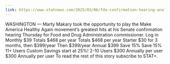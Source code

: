 ```yaml
---
link: https://www.statnews.com/2025/03/06/fda-confirmation-hearing-analysis-marty-makary-maha/
---
```


WASHINGTON — Marty Makary took the opportunity to play the Make America Healthy Again movement’s greatest hits at his Senate confirmation hearing Thursday for Food and Drug Administration commissioner. Log in Monthly $39 Totals $468 per year Totals $468 per year Starter $30 for 3 months, then $399/year Then $399/year Annual $399 Save 15% Save 15% 11+ Users Custom Savings start at 25%! 2-10 Users $300 Annually per user $300 Annually per user 
						To read the rest of this story subscribe to STAT+.